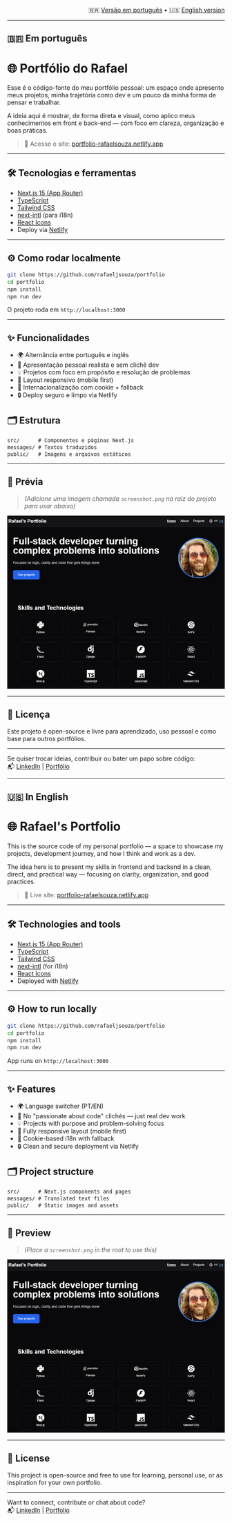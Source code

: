 
<p align="right">
  🇧🇷 <a href="#em-português">Versão em português</a> •
  🇺🇸 <a href="#in-english">English version</a>
</p>

---

## 🇧🇷 Em português

# 🌐 Portfólio do Rafael

Esse é o código-fonte do meu portfólio pessoal: um espaço onde apresento meus projetos, minha trajetória como dev e um pouco da minha forma de pensar e trabalhar.

A ideia aqui é mostrar, de forma direta e visual, como aplico meus conhecimentos em front e back-end — com foco em clareza, organização e boas práticas.

> 🔗 Acesse o site: [portfolio-rafaelsouza.netlify.app](https://portfolio-rafaelsouza.netlify.app/)

---

## 🛠️ Tecnologias e ferramentas

- [Next.js 15 (App Router)](https://nextjs.org/)
- [TypeScript](https://www.typescriptlang.org/)
- [Tailwind CSS](https://tailwindcss.com/)
- [next-intl](https://next-intl-docs.vercel.app/) (para i18n)
- [React Icons](https://react-icons.github.io/react-icons/)
- Deploy via [Netlify](https://www.netlify.com/)

---

## ⚙️ Como rodar localmente

```bash
git clone https://github.com/rafaeljsouza/portfolio
cd portfolio
npm install
npm run dev
```

O projeto roda em `http://localhost:3000`

---

## ✨ Funcionalidades

- 🌍 Alternância entre português e inglês
- 🧠 Apresentação pessoal realista e sem clichê dev
- 💡 Projetos com foco em propósito e resolução de problemas
- 📱 Layout responsivo (mobile first)
- 💬 Internacionalização com cookie + fallback
- 🔒 Deploy seguro e limpo via Netlify

## 🗂 Estrutura

```
src/      # Componentes e páginas Next.js
messages/ # Textos traduzidos
public/   # Imagens e arquivos estáticos
```

---

## 📸 Prévia

> *(Adicione uma imagem chamada `screenshot.png` na raiz do projeto para usar abaixo)*


![screenshot](screenshot.png)


---

## 🤝 Licença

Este projeto é open-source e livre para aprendizado, uso pessoal e como base para outros portfólios.

---

Se quiser trocar ideias, contribuir ou bater um papo sobre código:  
📬 [LinkedIn](https://www.linkedin.com/in/rafaeljsouza/) | [Portfólio](https://portfolio-rafaelsouza.netlify.app/)

---

## 🇺🇸 In English

# 🌐 Rafael's Portfolio

This is the source code of my personal portfolio — a space to showcase my projects, development journey, and how I think and work as a dev.

The idea here is to present my skills in frontend and backend in a clean, direct, and practical way — focusing on clarity, organization, and good practices.

> 🔗 Live site: [portfolio-rafaelsouza.netlify.app](https://portfolio-rafaelsouza.netlify.app/)

---

## 🛠️ Technologies and tools

- [Next.js 15 (App Router)](https://nextjs.org/)
- [TypeScript](https://www.typescriptlang.org/)
- [Tailwind CSS](https://tailwindcss.com/)
- [next-intl](https://next-intl-docs.vercel.app/) (for i18n)
- [React Icons](https://react-icons.github.io/react-icons/)
- Deployed with [Netlify](https://www.netlify.com/)

---

## ⚙️ How to run locally

```bash
git clone https://github.com/rafaeljsouza/portfolio
cd portfolio
npm install
npm run dev
```

App runs on `http://localhost:3000`

---

## ✨ Features

- 🌍 Language switcher (PT/EN)
- 🧠 No "passionate about code" clichés — just real dev work
- 💡 Projects with purpose and problem-solving focus
- 📱 Fully responsive layout (mobile first)
- 💬 Cookie-based i18n with fallback
- 🔒 Clean and secure deployment via Netlify

## 🗂 Project structure

```
src/      # Next.js components and pages
messages/ # Translated text files
public/   # Static images and assets
```

---

## 📸 Preview

> *(Place a `screenshot.png` in the root to use this)*

![screenshot](screenshot.png)

---

## 🤝 License

This project is open-source and free to use for learning, personal use, or as inspiration for your own portfolio.

---

Want to connect, contribute or chat about code?  
📬 [LinkedIn](https://www.linkedin.com/in/rafaeljsouza/) | [Portfolio](https://portfolio-rafaelsouza.netlify.app/)
